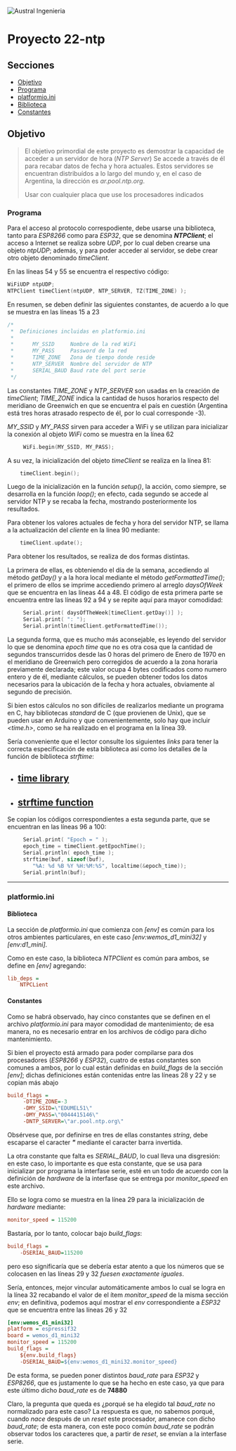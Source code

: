 

![Austral Ingenieria](https://encrypted-tbn0.gstatic.com/images?q=tbn%3AANd9GcQooGo7vQn4t9-6Bt46qZF-UY4_QFpYOeh7kVWzwpr_lbLr5wka)

<!--
    Ésta es la forma de poner comentarios en MarkDown
-->

# Proyecto 22-ntp

## Secciones

- [Objetivo](#objetivo)
- [Programa](#programa)
- [platformio.ini](#platformio.ini)
- [Biblioteca](#biblioteca)
- [Constantes](#constantes)


## Objetivo

>   El objetivo primordial de este proyecto es demostrar la capacidad de acceder a un servidor de hora (_NTP Server_)
>   Se accede a través de él para recabar datos de fecha y hora actuales.
>   Estos servidores se encuentran distribuídos a lo largo del mundo y, en el caso de Argentina, la dirección es _ar.pool.ntp.org_.
>
>   Usar con cualquier placa que use los procesadores indicados

### Programa

Para el acceso al protocolo correspodiente, debe usarse una biblioteca, tanto para _ESP8266_ como para _ESP32_, que se denomina ___NTPClient___; el acceso a Internet se realiza sobre _UDP_, por lo cual deben crearse una objeto _ntpUDP_; además, y para poder acceder al servidor, se debe crear otro objeto denominado _timeClient_.

En las líneas 54 y 55 se encuentra el respectivo código:
~~~ C++
WiFiUDP ntpUDP;
NTPClient timeClient(ntpUDP, NTP_SERVER, TZ(TIME_ZONE) );
~~~

En resumen, se deben definir las siguientes constantes, de acuerdo a lo que se muestra en las líneas 15 a 23

~~~ C++
/*
 *  Definiciones incluidas en platformio.ini
 * 
 *      MY_SSID     Nombre de la red WiFi
 *      MY_PASS     Password de la red
 *      TIME_ZONE   Zona de tiempo donde reside
 *      NTP_SERVER  Nombre del servidor de NTP
 *      SERIAL_BAUD Baud rate del port serie
 */
 ~~~

Las constantes _TIME\_ZONE_ y _NTP\_SERVER_ son usadas en la creación de _timeClient_; _TIME\_ZONE_ indica la cantidad de husos horarios respecto del meridiano de Greenwich en que se encuentra el país en cuestión (Argentina está tres horas atrasado respecto de él, por lo cual corresponde -3).

_MY\_SSID_ y _MY\_PASS_ sirven para acceder a WiFi y se utilizan para inicializar la conexión al objeto _WiFi_ como se muestra en la línea 62

~~~ C++
     WiFi.begin(MY_SSID, MY_PASS);  
~~~

A su vez, la inicialización del objeto _timeClient_ se realiza en la línea 81:

~~~ C++
    timeClient.begin();
~~~

Luego de la inicialización en la función _setup()_, la acción, como siempre, se desarrolla en la función _loop()_; en efecto, cada segundo se accede al servidor NTP y se recaba la fecha, mostrando posteriormente los resultados.

Para obtener los valores actuales de fecha y hora del servidor NTP, se llama a la actualización del _cliente_ en la línea 90 mediante:

~~~ C++
    timeClient.update();
~~~

Para obtener los resultados, se realiza de dos formas distintas.

La primera de ellas, es obteniendo el día de la semana, accediendo al método _getDay()_ y a la hora local mediante el método _getFormattedTime()_; el primero de ellos se imprime accediendo primero al arreglo _daysOfWeek_ que se encuentra en las líneas 44 a 48. El código de esta primera parte se encuentra entre las líneas 92 a 94 y se repite aquí para mayor comodidad:

~~~ C++
     Serial.print( daysOfTheWeek[timeClient.getDay()] );
     Serial.print( ": ");
     Serial.println(timeClient.getFormattedTime());
~~~

La segunda forma, que es mucho más aconsejable, es leyendo del servidor lo que se denomina _epoch time_ que no es otra cosa que la cantidad de segundos transcurridos desde las 0 horas del primero de Enero de 1970 en el meridiano de Greenwich pero corregidos de acuerdo a la zona horaria previamente declarada; este valor ocupa 4 bytes codificados como numero entero y de él, mediante cálculos, se pueden obtener todos los datos necesarios para la ubicación de la fecha y hora actuales, obviamente al segundo de precisión.

Si bien estos cálculos no son difíciles de realizarlos mediante un programa en C, hay bibliotecas _standard_ de C (que provienen de Unix), que se pueden usar en Arduino y que convenientemente, solo hay que incluir _<time.h>_, como se ha realizado en el programa en la línea 39.

Sería conveniente que el lector consulte los siguientes _links_ para tener la correcta especificación de esta biblioteca así como los detalles de la función de biblioteca _strftime_:

- ## [time library](https://es.wikipedia.org/wiki/Time.h)
- ## [strftime function](http://man7.org/linux/man-pages/man3/strftime.3.html)

Se copian los códigos correspondientes a esta segunda parte, que se encuentran en las líneas 96 a 100:

~~~ C++
     Serial.print( "Epoch = " );
     epoch_time = timeClient.getEpochTime();
     Serial.println( epoch_time );
     strftime(buf, sizeof(buf),
        "%A: %d %B %Y %H:%M:%S", localtime(&epoch_time));
     Serial.println(buf);
~~~

---

### platformio.ini

#### Biblioteca

La sección de _platformio.ini_ que comienza con _[env]_ es común para los otros ambientes particulares, en este caso _[env:wemos_d1_mini32]_ y _[env:d1_mini]_. 

Como en este caso, la biblioteca _NTPClient_ es común para ambos, se define en _[env]_ agregando:

~~~ ini
lib_deps =
    NTPCLient
~~~

#### Constantes

Como se habrá observado, hay cinco constantes que se definen en el archivo _platformio.ini_ para mayor comodidad de mantenimiento; de esa manera, no es necesario entrar en los archivos de código para dicho mantenimiento.

Si bien el proyecto está armado para poder compilarse para dos procesadores (_ESP8266_ y _ESP32_), cuatro de estas constantes son comunes a ambos, por lo cual están definidas en _build_flags_ de la sección _[env]_; dichas definiciones están contenidas entre las líneas 28 y 22 y se copian más abajo

~~~ ini
build_flags =
     -DTIME_ZONE=-3
     -DMY_SSID=\"EDUMEL51\"
     -DMY_PASS=\"0044415146\"
     -DNTP_SERVER=\"ar.pool.ntp.org\"
~~~

Obsérvese que, por definirse en tres de ellas constantes _string_, debe escaparse el caracter ___"___ mediante el caracter barra invertida.

La otra constante que falta es _SERIAL\_BAUD_, lo cual lleva una disgresión: en este caso, lo importante es que esta constante, que se usa para inicializar por programa la interfase serie, esté en un todo de acuerdo con la definición de _hardware_ de la interfase que se entrega por _monitor\_speed_ en este archivo.

Ello se logra como se muestra en la línea 29 para la inicialización de _hardware_ mediante:

~~~ ini
monitor_speed = 115200
~~~

Bastaría, por lo tanto, colocar bajo _build\_flags_:

~~~ ini
build_flags =
    -DSERIAL_BAUD=115200
~~~

pero eso significaría que se debería estar atento a que los números que se colocasen en las líneas 29 y 32 _fuesen exactamente iguales_.

Sería, entonces, mejor vincular automáticamente ambos lo cual se logra en la línea 32 recabando el valor de el ítem _monitor\_speed_ de la misma sección _env_; en definitiva, podemos aquí mostrar el _env_ correspondiente a _ESP32_ que se encuentra entre las líneas 26 y 32

~~~ ini
[env:wemos_d1_mini32]
platform = espressif32
board = wemos_d1_mini32
monitor_speed = 115200
build_flags =
    ${env.build_flags}
    -DSERIAL_BAUD=${env:wemos_d1_mini32.monitor_speed}
~~~

De esta forma, se pueden poner distintos _baud\_rate_ para _ESP32_ y _ESP8266_, que es justamente lo que se ha hecho en este caso, ya que para este último dicho _baud\_rate_ es de __74880__

Claro, la pregunta que queda es ¿porqué se ha elegido tal _baud\_rate_ no normalizado para este caso? La respuesta es que, no sabemos porqué, cuando _nace_ después de un _reset_ este procesador, amanece con dicho _baud\_rate_; de esta manera, con este poco común _baud\_rate_ se podrán observar todos los caracteres que, a partir de _reset_, se envían a la interfase serie.



